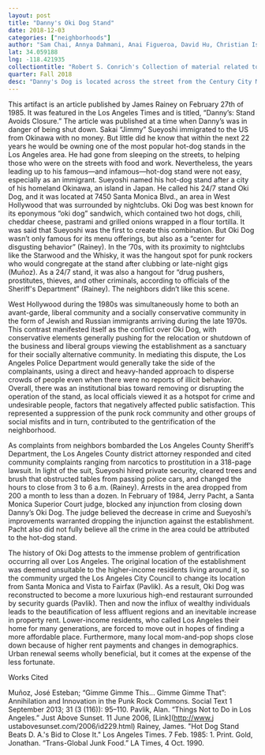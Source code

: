 ```yaml
---
layout: post
title: "Danny's Oki Dog Stand"
date: 2018-12-03
categories: ["neighborhoods"]
author: "Sam Chai, Annya Dahmani, Anai Figueroa, David Hu, Christian Israelian"
lat: 34.059188
lng: -118.421935
collectiontitle: "Robert S. Conrich's Collection of material related to the incorporation of West Hollywood California, UCLA Library Special Collections"
quarter: Fall 2018
desc: "Danny's Dog is located across the street from the Century City Mall, an area that is highly developed with high-end retail shops and has an affluent communnity surrounding it"
---
```


This artifact is an article published by James Rainey on February 27th of 1985. It was featured in the Los Angeles Times and is titled, “Danny’s: Stand Avoids Closure.” The article was published at a time when Danny’s was in danger of being shut down. 
Sakai “Jimmy” Sueyoshi immigrated to the US from Okinawa with no money. But little did he know that within the next 22 years he would be owning one of the most popular hot-dog stands in the Los Angeles area. He had gone from sleeping on the streets, to helping those who were on the streets with food and work. Nevertheless, the years leading up to his famous—and infamous—hot-dog stand were not easy, especially as an immigrant. Sueyoshi named his hot-dog stand after a city of his homeland Okinawa, an island in Japan. He called his 24/7 stand Oki Dog, and it was located at 7450 Santa Monica Blvd., an area in West Hollywood that was surrounded by nightclubs. Oki Dog was best known for its eponymous “oki dog” sandwich, which contained two hot dogs, chili, cheddar cheese, pastrami and grilled onions wrapped in a flour tortilla. It was said that Sueyoshi was the first to create this combination. But Oki Dog wasn’t only famous for its menu offerings, but also as a “center for disgusting behavior” (Rainey). In the ’70s, with its proximity to nightclubs like the Starwood and the Whisky, it was the hangout spot for punk rockers who would congregate at the stand after clubbing or late-night gigs (Muñoz). As a 24/7 stand, it was also a hangout for “drug pushers, prostitutes, thieves, and other criminals, according to officials of the Sheriff's Department” (Rainey). The neighbors didn’t like this scene. 

West Hollywood during the 1980s was simultaneously home to both an avant-garde, liberal community and a socially conservative community in the form of Jewish and Russian immigrants arriving during the late 1970s. This contrast manifested itself as the conflict over Oki Dog, with conservative elements generally pushing for the relocation or shutdown of the business and liberal groups viewing the establishment as a sanctuary for their socially alternative community. In mediating this dispute, the Los Angeles Police Department would generally take the side of the complainants, using a direct and heavy-handed approach to disperse crowds of people even when there were no reports of illicit behavior. Overall, there was an institutional bias toward removing or disrupting the operation of the stand, as local officials viewed it as a hotspot for crime and undesirable people, factors that negatively affected public satisfaction. This represented a suppression of the punk rock community and other groups of social misfits and in turn, contributed to the gentrification of the neighborhood.

As complaints from neighbors bombarded the Los Angeles County Sheriff’s Department, the Los Angeles County district attorney responded and cited community complaints ranging from narcotics to prostitution in a 318-page lawsuit. In light of the suit, Sueyoshi hired private security, cleared trees and brush that obstructed tables from passing police cars, and changed the hours to close from 3 to 6 a.m. (Rainey). Arrests in the area dropped from 200 a month to less than a dozen. In February of 1984, Jerry Pacht, a Santa Monica Superior Court judge, blocked any injunction from closing down Danny’s Oki Dog. The judge believed the decrease in crime and Sueyoshi’s improvements warranted dropping the injunction against the establishment. Pacht also did not fully believe all the crime in the area could be attributed to the hot-dog stand. 

The history of Oki Dog attests to the immense problem of gentrification occurring all over Los Angeles. The original location of the establishment was deemed unsuitable to the higher-income residents living around it, so the community urged the Los Angeles City Council to change its location from Santa Monica and Vista to Fairfax (Pavlik). As a result, Oki Dog was reconstructed to become a more luxurious high-end restaurant surrounded by security guards (Pavlik). Then and now the influx of wealthy individuals leads to the beautification of less affluent regions and an inevitable increase in property rent. Lower-income residents, who called Los Angeles their home for many generations, are forced to move out in hopes of finding a more affordable place. Furthermore, many local mom-and-pop shops close down because of higher rent payments and changes in demographics. Urban renewal seems wholly beneficial, but it comes at the expense of the less fortunate.  

Works Cited

Muñoz, José Esteban; “Gimme Gimme This... Gimme Gimme That”: Annihilation and Innovation in the Punk Rock Commons. Social Text 1 September 2013; 31 (3 (116)): 95–110.
Pavlik, Alan. “Things Not to Do in Los Angeles.” Just Above Sunset. 11 June 2006, [Link](http://www.j
ustabovesunset.com/2006/id229.html)
Rainey, James. "Hot Dog Stand Beats D. A.'s Bid to Close It." Los Angeles Times. 7 Feb. 1985: 1. Print.
Gold, Jonathan. “Trans-Global Junk Food.” LA Times, 4 Oct. 1990. 

 
